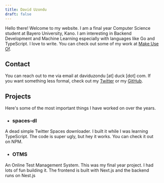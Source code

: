 ```yaml
---
title: David Uzondu
draft: false
---
```


Hello there! Welcome to my website. I am a final year Computer Science student at Bayero University, Kano. I am interesting in Backend Development and Machine Learning especially with languages like Go and TypeScript. I love to write. You can check out some of my work at [Make Use Of](https://muo.com/author/david-uzondu).

## Contact
You can reach out to me via email at daviduzondu [at] duck [dot] com. If you want something less formal, check out my [Twitter](https://twitter.com/swtbtl) or my [GitHub](https://github.com/daviduzondu).

## Projects

Here's some of the most important things I have worked on over the years.

- ### spaces-dl
A dead simple Twitter Spaces downloader. I built it while I was learning TypeScript. The code is super ugly, but hey it works. You can check it out on NPM.

- ### OTMS
An Online Test Management System. This was my final year project. I had lots of fun building it. The frontend is built with Next.js and the backend runs on Nest.js